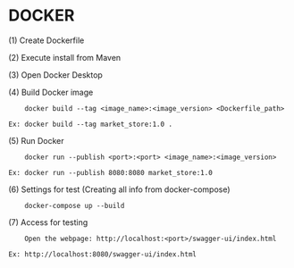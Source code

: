 # DOCKER

(1) Create Dockerfile


(2) Execute install from Maven


(3) Open Docker Desktop


(4) Build Docker image<br>

        docker build --tag <image_name>:<image_version> <Dockerfile_path>
        
    Ex: docker build --tag market_store:1.0 .


(5) Run Docker

        docker run --publish <port>:<port> <image_name>:<image_version>
        
    Ex: docker run --publish 8080:8080 market_store:1.0


(6) Settings for test (Creating all info from docker-compose)

        docker-compose up --build


(7) Access for testing

        Open the webpage: http://localhost:<port>/swagger-ui/index.html
        
    Ex: http://localhost:8080/swagger-ui/index.html